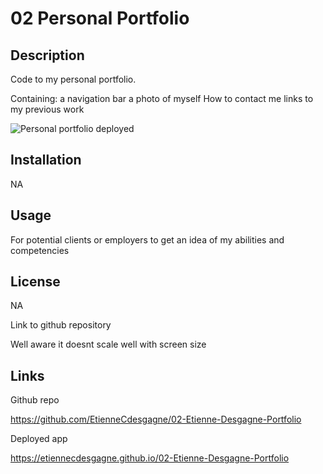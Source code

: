 # 02 Personal Portfolio

## Description

Code to my personal portfolio. 

Containing: 
a navigation bar
a photo of myself
How to contact me
links to my previous work
    
![Personal portfolio deployed](https://github.com/EtienneCdesgagne/Challenge-2/assets/127253511/b44736d2-55b1-406f-a12b-747e5f1639e3)

## Installation 

NA

## Usage

For potential clients or employers to get an idea of my abilities and competencies

## License 
NA

Link to github repository

Well aware it doesnt scale well with screen size 

## Links

Github repo

https://github.com/EtienneCdesgagne/02-Etienne-Desgagne-Portfolio

Deployed app 

https://etiennecdesgagne.github.io/02-Etienne-Desgagne-Portfolio

